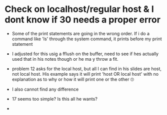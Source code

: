 # Check on localhost/regular host  & I dont know if 30 needs a proper error
 - Some of the print statements are going in the wrong order. If i do a command like 'ls' through the system command, it prints before my print statement
- I adjusted for this usig a fflush on the buffer, need to see if hes actually used that in his notes though or he ma y throw a fit.
  
 - problem 12 asks for the local host, but all I can find in his slides are host, not local host. His example says it will print 'host OR local host' with no
   explanation as to why or how it will print one or the other :roll_eyes:
 - I also cannot find any difference

- 17 seems too simple? Is this all he wants?

-
